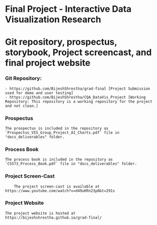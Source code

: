 Final Project - Interactive Data Visualization Research  
===
# Git repository, prospectus, storybook, Project screencast, and final project website 

### Git Repository: 

    - https://github.com/BijeshShrestha/grad-final [Project Submission used for demo and user testing]
    - https://github.com/BijeshShrestha/CQA_DataVis_Project [Working Repository: This repository is a working repository for the project and not clean.]
    
### Prospectus

    The prospectus is included in the repository as `Prospectus_VIS_Group_Project_AI_Charts.pdf` file in "docs_deliverables" folder.
    
### Process Book 
    The process book is included in the repository as `CS573_Process_Book.pdf` file in "docs_deliverables" folder.


### Project Screen-Cast
    
        The project screen-cast is available at https://www.youtube.com/watch?v=d49uKRn23p0&t=291s 


### Project Website

    The project website is hosted at https://bijeshshrestha.github.io/grad-final/